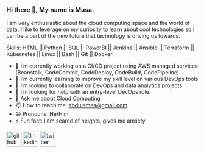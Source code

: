 ### Hi there 👋, My name is Musa.
I am very enthusiastic about the cloud computing space and the world of data. I like to leverage on my curiosity to learn about cool technologies so i can be a part of the new future that technology is driving us towards.

Skills: HTML || Python || SQL || PowerBI || Jenkins || Ansible || Terraform || Kubernetes || Linux || Bash || Git || Docker.

- 🔭 I’m currently working on a CI/CD project using AWS managed services (Beanstalk, CodeCommit, CodeDeploy, CodeBuild, CodePipeline) 
- 🌱 I’m currently learning to improve my skill level on various DevOps tools 
- 👯 I’m looking to collaborate on DevOps and data analytics projects  
- 🤔 I’m looking for help with an entry-level DevOps role. 
- 💬 Ask me about Cloud Computing 
- 📫 How to reach me: abdulemes@gmail.com 
- 😄 Pronouns: He/Him 
- ⚡ Fun fact: I am scared of heights, gives me anxiety.  


[<img src='https://cdn.jsdelivr.net/npm/simple-icons@3.0.1/icons/github.svg' alt='github' height='40'>](https://github.com/abdulemes)  [<img src='https://cdn.jsdelivr.net/npm/simple-icons@3.0.1/icons/linkedin.svg' alt='linkedin' height='40'>](https://www.linkedin.com/in/www.linkedin.com/in/musaabdullahi/)  [<img src='https://cdn.jsdelivr.net/npm/simple-icons@3.0.1/icons/twitter.svg' alt='twitter' height='40'>](https://twitter.com/@kingwobe)  





<!---
abdulemes/abdulemes is a ✨ special ✨ repository because its `README.md` (this file) appears on your GitHub profile.
You can click the Preview link to take a look at your changes.
--->
